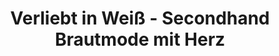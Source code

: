 ---
title: "Verliebt in Weiß - Secondhand Brautmode mit Herz"
url: /mohlsdorf-teichwolframsdorf/verliebt-in-weiss-secondhand-brautmode-mit-herz/
shop: Kleidung
---